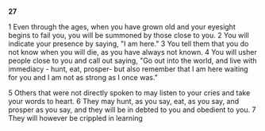 **27**  

1 Even through the ages, when you have grown old and your eyesight begins to fail you, you will be summoned by those close to you. 2 You will indicate your presence by saying, "I am here." 3 You tell them that you do not know when you will die, as you have always not known. 4 You will usher people  close to you and call out saying, "Go out into the world, and live with immediacy - hunt, eat, prosper- but also remember that I am here waiting for you and I am not as strong as I once was."  

5 Others that were not directly spoken to may listen to your cries and take your words to heart. 6 They may hunt, as you say, eat, as you say, and prosper as you say, and they will be in debted to you and obedient to you. 7 They will however be crippled in learning
